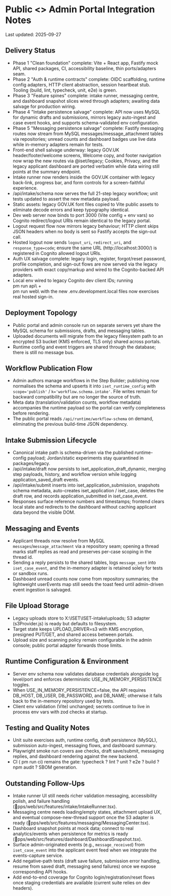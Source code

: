 # Public <> Admin Portal Integration Notes
Last updated: 2025-09-27

## Delivery Status
- Phase 1 "Clean foundation" complete: Vite + React app, Fastify mock API, shared packages, CI, accessibility baseline, thin ports/adapters seam.
- Phase 2 "Auth & runtime contracts" complete: OIDC scaffolding, runtime config adapters, HTTP client abstraction, session heartbeat stub. Tooling (build, lint, typecheck, unit, e2e) is green.
- Phase 3 "Feature spines" complete: intake runner, messaging centre, and dashboard snapshot slices wired through adapters; awaiting data salvage for production wiring.
- Phase 4 "Intake persistence salvage" complete: API now uses MySQL for dynamic drafts and submissions, mirrors legacy auto-ingest and case event hooks, and supports schema-validated env configuration.
- Phase 5 "Messaging persistence salvage" complete: Fastify messaging routes now stream from MySQL messages/message_attachment tables via repositories; unread counts and dashboard badges use live data while in-memory adapters remain for tests.
- Front-end shell salvage underway: legacy GOV.UK header/footer/welcome screens, Welcome copy, and footer navigation now wrap the new routes via @iset/legacy; Cookies, Privacy, and the legacy applicant dashboard are ported verbatim while data wiring still points at the summary endpoint.
- Intake runner now renders inside the GOV.UK container with legacy back-link, progress bar, and form controls for a screen-faithful experience.
- /api/intake/schema now serves the full 21-step legacy workflow; unit tests updated to assert the new metadata payload.
- Static assets: legacy GOV.UK font files copied to Vite public assets to eliminate decode errors and keep typography identical.
- Dev web server now binds to port 3000 (Vite config + env vars) so Cognito redirect/logout URIs remain identical to the legacy portal.
- Logout request flow now mirrors legacy behaviour; HTTP client skips JSON headers when no body is sent so Fastify accepts the sign-out call.
- Hosted logout now sends `logout_uri`, `redirect_uri`, and `response_type=code`; ensure the same URL (http://localhost:3000/) is registered in Cognito allowed logout URIs.
- Auth UX salvage complete: legacy login, register, forgot/reset password, profile completion, and sign-out flows are now served via the legacy providers with exact copy/markup and wired to the Cognito-backed API adapters.
- Local env wired to legacy Cognito dev client IDs; running \
pm run api\ + \
pm run web\ with the new .env.development.local files now exercises real hosted sign-in.

## Deployment Topology
- Public portal and admin console run on separate servers yet share the MySQL schema for submissions, drafts, and messaging tables.
- Uploaded documents will migrate from the legacy filesystem path to an encrypted S3 bucket (KMS enforced, TLS only) shared across portals.
- Runtime config and event triggers are shared through the database; there is still no message bus.

## Workflow Publication Flow
- Admin authors manage workflows in the Step Builder; publishing now normalises the schema and upserts it into `iset_runtime_config` with `scope='publish'` / `k='workflow.schema.intake'`. File writes remain for backward compatibility but are no longer the source of truth.
- Meta data (translation/validation counts, workflow metadata) accompanies the runtime payload so the portal can verify completeness before rendering.
- The public portal reads `/api/runtime/workflow-schema` on demand, eliminating the previous build-time JSON dependency.

## Intake Submission Lifecycle
- Canonical intake path is schema-driven via the published runtime-config payload; Jordan/static experiments stay quarantined in packages/legacy.
- /api/intake/draft now persists to iset_application_draft_dynamic, merging step payloads, history, and workflow version while logging application_saved_draft events.
- /api/intake/submit inserts into iset_application_submission, snapshots schema metadata, auto-creates iset_application / iset_case, deletes the draft row, and records application_submitted in iset_case_event.
- Responses surface reference numbers and timestamps; frontend clears local state and redirects to the dashboard without caching applicant data beyond the visible DOM.

## Messaging and Events
- Applicant threads now resolve from MySQL `messages`/`message_attachment` via a repository seam; opening a thread marks staff replies as read and preserves per-case scoping in the thread id.
- Sending a reply persists to the shared tables, logs `message_sent` into `iset_case_event`, and the in-memory adapter is retained solely for tests or sandbox runs.
- Dashboard unread counts now come from repository summaries; the lightweight userEvents map still seeds the toast feed until admin-driven event ingestion is salvaged.

## File Upload Storage
- Legacy uploads store to X:\ISET\ISET-intake\uploads; S3 adapter (s3Provider.js) is ready but defaults to filesystem.
- Target state keeps UPLOAD_DRIVER=s3 with KMS encryption, presigned PUT/GET, and shared access between portals.
- Upload size and scanning policy remain configurable in the admin console; public portal adapter forwards those limits.

## Runtime Configuration & Environment
- Server env schema now validates database credentials alongside log level/port and enforces deterministic USE_IN_MEMORY_PERSISTENCE toggles.
- When USE_IN_MEMORY_PERSISTENCE=false, the API requires DB_HOST, DB_USER, DB_PASSWORD, and DB_NAME; otherwise it falls back to the in-memory repository used by tests.
- Client env validation (Vite) unchanged; secrets continue to live in process env vars with zod checks at startup.

## Testing and Quality Notes
- Unit suite exercises auth, runtime config, draft persistence (MySQL), submission auto-ingest, messaging flows, and dashboard summary.
- Playwright smoke run covers axe checks, draft save/submit, messaging replies, and dashboard rendering against the new backend.
- CI (
pm run ci) remains the gate: typecheck ? lint ? unit ? e2e ? build ? npm audit ? SBOM generation.

## Outstanding Follow-Ups
- Intake runner UI still needs richer validation messaging, accessibility polish, and failure handling (pps/web/src/features/intake/IntakeRunner.tsx).
- Messaging centre needs loading/empty states, attachment upload UX, and eventual compose-new-thread support once the S3 adapter is ready (pps/web/src/features/messaging/MessagingCenter.tsx).
- Dashboard snapshot points at mock data; connect to real analytics/events when persistence for metrics is ready (pps/web/src/features/dashboard/DashboardSnapshot.tsx).
- Surface admin-originated events (e.g., `message_received`) from `iset_case_event` into the applicant event feed when we integrate the events-capture service.
- Add negative-path tests (draft save failure, submission error handling, resume from saved draft, messaging send failures) once we expose corresponding API hooks.
- Add end-to-end coverage for Cognito login/registration/reset flows once staging credentials are available (current suite relies on dev headers).









